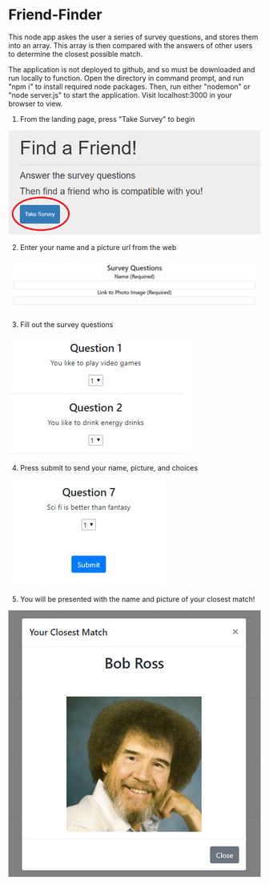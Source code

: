 # Friend-Finder

This node app askes the user a series of survey questions, and stores them into an array. This array is then compared with the answers of other users to determine the closest possible match.

The application is not deployed to github, and so must be downloaded and run locally to function. Open the directory in command prompt, and run "npm i" to install required node packages. Then, run either "nodemon" or "node server.js" to start the application. Visit localhost:3000 in your browser to view.

1. From the landing page, press "Take Survey" to begin
<img src='./public/assets/readme-images/take-survey-button.png'>

2. Enter your name and a picture url from the web
<img src='./public/assets/readme-images/enter-name-picture.png'>

3. Fill out the survey questions
<img src='./public/assets/readme-images/survey-questions.png'>

4. Press submit to send your name, picture, and choices
<img src='./public/assets/readme-images/submit-button.png'>

5. You will be presented with the name and picture of your closest match!
<img src='./public/assets/readme-images/friend-found.png'>


